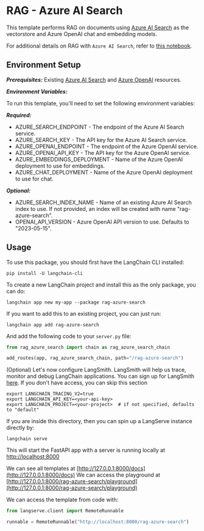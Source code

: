 # RAG - Azure AI Search

This template performs RAG on documents using [Azure AI Search](https://learn.microsoft.com/azure/search/search-what-is-azure-search) as the vectorstore and Azure OpenAI chat and embedding models.

For additional details on RAG with `Azure AI Search`, refer to [this notebook](https://github.com/langchain-ai/langchain/blob/master/docs/docs/integrations/vectorstores/azuresearch.ipynb).


## Environment Setup

***Prerequisites:*** Existing [Azure AI Search](https://learn.microsoft.com/azure/search/search-what-is-azure-search) and [Azure OpenAI](https://learn.microsoft.com/azure/ai-services/openai/overview) resources.

***Environment Variables:***

To run this template, you'll need to set the following environment variables:

***Required:***

- AZURE_SEARCH_ENDPOINT - The endpoint of the Azure AI Search service.
- AZURE_SEARCH_KEY - The API key for the Azure AI Search service.
- AZURE_OPENAI_ENDPOINT - The endpoint of the Azure OpenAI service.
- AZURE_OPENAI_API_KEY - The API key for the Azure OpenAI service.
- AZURE_EMBEDDINGS_DEPLOYMENT - Name of the Azure OpenAI deployment to use for embeddings.
- AZURE_CHAT_DEPLOYMENT - Name of the Azure OpenAI deployment to use for chat.

***Optional:***

- AZURE_SEARCH_INDEX_NAME - Name of an existing Azure AI Search index to use. If not provided, an index will be created with name "rag-azure-search".
- OPENAI_API_VERSION - Azure OpenAI API version to use. Defaults to "2023-05-15". 

## Usage

To use this package, you should first have the LangChain CLI installed:

```shell
pip install -U langchain-cli
```

To create a new LangChain project and install this as the only package, you can do:

```shell
langchain app new my-app --package rag-azure-search
```

If you want to add this to an existing project, you can just run:

```shell
langchain app add rag-azure-search
```

And add the following code to your `server.py` file:
```python
from rag_azure_search import chain as rag_azure_search_chain

add_routes(app, rag_azure_search_chain, path="/rag-azure-search")
```

(Optional) Let's now configure LangSmith. 
LangSmith will help us trace, monitor and debug LangChain applications. 
You can sign up for LangSmith [here](https://smith.langchain.com/). 
If you don't have access, you can skip this section


```shell
export LANGCHAIN_TRACING_V2=true
export LANGCHAIN_API_KEY=<your-api-key>
export LANGCHAIN_PROJECT=<your-project>  # if not specified, defaults to "default"
```

If you are inside this directory, then you can spin up a LangServe instance directly by:

```shell
langchain serve
```

This will start the FastAPI app with a server is running locally at 
[http://localhost:8000](http://localhost:8000)

We can see all templates at [http://127.0.0.1:8000/docs](http://127.0.0.1:8000/docs)
We can access the playground at [http://127.0.0.1:8000/rag-azure-search/playground](http://127.0.0.1:8000/rag-azure-search/playground)  

We can access the template from code with:

```python
from langserve.client import RemoteRunnable

runnable = RemoteRunnable("http://localhost:8000/rag-azure-search")
```